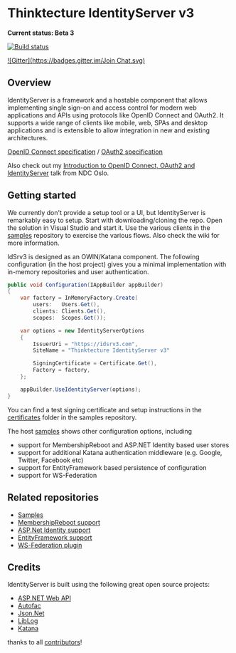 # Thinktecture IdentityServer v3 #

**Current status: Beta 3**

[![Build status](https://ci.appveyor.com/api/projects/status/p3w7grusyd7cnctw?svg=true)](https://ci.appveyor.com/project/leastprivilege/thinktecture-identityserver-v3)

[![Gitter](https://badges.gitter.im/Join Chat.svg)](https://gitter.im/thinktecture/Thinktecture.IdentityServer.v3?utm_source=badge&utm_medium=badge&utm_campaign=pr-badge&utm_content=badge)

## Overview ##

IdentityServer is a framework and a hostable component that allows implementing single sign-on and access control for modern web applications and APIs using protocols like OpenID Connect and OAuth2. It supports a wide range of clients like mobile, web, SPAs and desktop applications and is extensible to allow integration in new and existing architectures.

[OpenID Connect specification](http://openid.net/specs/openid-connect-core-1_0.html) / [OAuth2 specification](http://tools.ietf.org/html/rfc6749 "OAuth2 specification")

Also check out my [Introduction to OpenID Connect, OAuth2 and IdentityServer](https://vimeo.com/97344501) talk from NDC Oslo.

## Getting started ##
We currently don't provide a setup tool or a UI, but IdentityServer is remarkably easy to setup. Start with downloading/cloning the repo. Open the solution in Visual Studio and start it. Use the various clients in the [samples](https://github.com/thinktecture/Thinktecture.IdentityServer.v3.Samples) repository to exercise the various flows. Also check the wiki for more information.

IdSrv3 is designed as an OWIN/Katana component. The following configuration (in the host project) gives you a minimal implementation with in-memory repositories and user authentication.

```csharp
public void Configuration(IAppBuilder appBuilder)
{
    var factory = InMemoryFactory.Create(
        users:   Users.Get(), 
        clients: Clients.Get(), 
        scopes:  Scopes.Get());

    var options = new IdentityServerOptions
    {
        IssuerUri = "https://idsrv3.com",
        SiteName = "Thinktecture IdentityServer v3"

        SigningCertificate = Certificate.Get(),
        Factory = factory,
    };

    appBuilder.UseIdentityServer(options);
}
```

You can find a test signing certificate and setup instructions in the [certificates](https://github.com/thinktecture/Thinktecture.IdentityServer.v3.Samples/tree/master/source/Certificates) folder in the samples repository.

The host [samples](https://github.com/thinktecture/Thinktecture.IdentityServer.v3.Samples/) shows other configuration options, including
* support for MembershipReboot and ASP.NET Identity based user stores
* support for additional Katana authentication middleware (e.g. Google, Twitter, Facebook etc)
* support for EntityFramework based persistence of configuration
* support for WS-Federation

## Related repositories ##
* [Samples](https://github.com/thinktecture/Thinktecture.IdentityServer.v3.Samples)
* [MembershipReboot support](https://github.com/thinktecture/Thinktecture.IdentityServer.v3.MembershipReboot)
* [ASP.Net Identity support](https://github.com/thinktecture/Thinktecture.IdentityServer.v3.AspNetIdentity)
* [EntityFramework support](https://github.com/thinktecture/Thinktecture.IdentityServer.v3.EntityFramework)
* [WS-Federation plugin](https://github.com/thinktecture/Thinktecture.IdentityServer.v3.WsFederation)


## Credits ##
IdentityServer is built using the following great open source projects:

- [ASP.NET Web API](https://aspnetwebstack.codeplex.com/)
- [Autofac](http://autofac.org/)
- [Json.Net](http://james.newtonking.com/json)
- [LibLog](https://github.com/damianh/LibLog)
- [Katana](https://katanaproject.codeplex.com/)

thanks to all [contributors](https://github.com/thinktecture/Thinktecture.IdentityServer.v3/graphs/contributors)!
